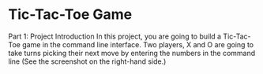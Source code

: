 # Tic-Tac-Toe Game

Part 1: Project Introduction
In this project, you are going to build a Tic-Tac-Toe game in the command 
line interface. Two players, X and O are going to take turns picking their next 
move by entering the numbers in the command line (See the screenshot on 
the right-hand side.)
